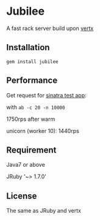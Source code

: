 Jubilee
=========

A fast rack server build upon [vertx](http://vertx.io)

Installation
-----------

```gem install jubilee```

Performance
-----------

Get request for [sinatra test app](https://github.com/isaiah/jubilee/tree/master/test/sinatra_app):

with ```ab -c 20 -n 10000```

1750rps after warm

unicorn (worker 10): 1440rps

Requirement
-----------

Java7 or above

JRuby '~> 1.7.0'

License
--------

The same as JRuby and vertx
